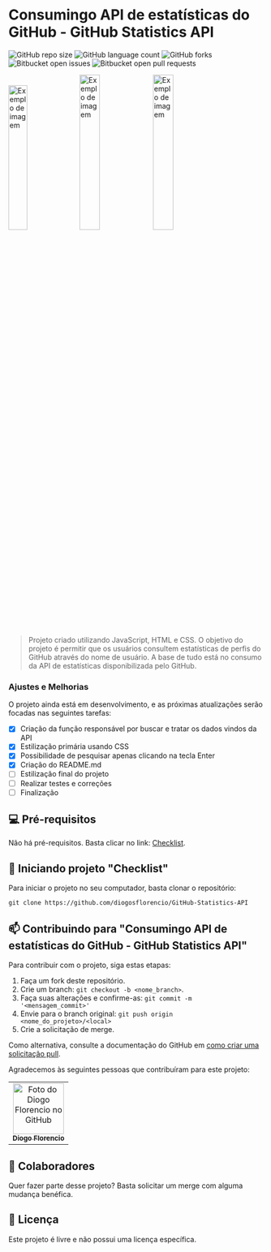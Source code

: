# Consumingo API de estatísticas do GitHub - GitHub Statistics API

![GitHub repo size](https://img.shields.io/github/repo-size/diogosflorencio/GitHub-Statistics-API?style=for-the-badge)
![GitHub language count](https://img.shields.io/github/languages/count/diogosflorencio/GitHub-Statistics-API?style=for-the-badge)
![GitHub forks](https://img.shields.io/github/forks/diogosflorencio/GitHub-Statistics-API?style=for-the-badge)
![Bitbucket open issues](https://img.shields.io/bitbucket/issues/diogosflorencio/GitHub-Statistics-API?style=for-the-badge)
![Bitbucket open pull requests](https://img.shields.io/bitbucket/pr-raw/diogosflorencio/GitHub-Statistics-API?style=for-the-badge)


<img src="https://github.com/diogosflorencio/GitHub-Statistics-API/assets/33941005/e31355b3-0eee-4383-80f3-bf181425de88" style="width:27%" alt="Exemplo de imagem">
<img src="https://github.com/diogosflorencio/GitHub-Statistics-API/assets/33941005/4ae37616-ce39-43c4-b87c-27d963562b43" style="width:28%" alt="Exemplo de imagem">
<img src="https://github.com/diogosflorencio/GitHub-Statistics-API/assets/33941005/7811bfed-d16b-48da-98e5-f343356138c6" style="width:28%" alt="Exemplo de imagem">


> Projeto criado utilizando JavaScript, HTML e CSS. O objetivo do projeto é permitir que os usuários consultem estatísticas de perfis do GitHub através do nome de usuário. A base de tudo está no consumo da API de estatísticas disponibilizada pelo GitHub.


### Ajustes e Melhorias

O projeto ainda está em desenvolvimento, e as próximas atualizações serão focadas nas seguintes tarefas:
- [x] Criação da função responsável por buscar e tratar os dados vindos da API
- [x] Estilização primária usando CSS
- [x] Possibilidade de pesquisar apenas clicando na tecla Enter
- [x] Criação do README.md
- [ ] Estilização final do projeto
- [ ] Realizar testes e correções
- [ ] Finalização

## 💻 Pré-requisitos

Não há pré-requisitos. Basta clicar no link:  [Checklist](https://diogosflorencio.github.io/GitHub-Statistics-API/).

## 🚀 Iniciando projeto "Checklist"

Para iniciar o projeto no seu computador, basta clonar o repositório:

```
git clone https://github.com/diogosflorencio/GitHub-Statistics-API
```

## 📫 Contribuindo para "Consumingo API de estatísticas do GitHub - GitHub Statistics API"

Para contribuir com o projeto, siga estas etapas:

1. Faça um fork deste repositório.
2. Crie um branch: `git checkout -b <nome_branch>`.
3. Faça suas alterações e confirme-as: `git commit -m '<mensagem_commit>'`
4. Envie para o branch original: `git push origin <nome_do_projeto>/<local>`
5. Crie a solicitação de merge.

Como alternativa, consulte a documentação do GitHub em [como criar uma solicitação pull](https://help.github.com/en/github/collaborating-with-issues-and-pull-requests/creating-a-pull-request).

Agradecemos às seguintes pessoas que contribuíram para este projeto:

<table>
  <tr>
    <td align="center">
      <a href="https://github.com/diogosflorencio" title="Diogo Florencio">
        <img src="https://avatars.githubusercontent.com/u/33941005" width="100px;" alt="Foto do Diogo Florencio no GitHub"/><br>
        <sub>
          <b>Diogo Florencio</b>
        </sub>
      </a>
    </td>
  </tr>
</table>

## 🤝 Colaboradores

Quer fazer parte desse projeto? Basta solicitar um merge com alguma mudança benéfica. 

## 📝 Licença

Este projeto é livre e não possui uma licença específica.

